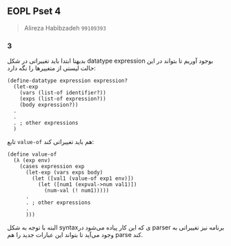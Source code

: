 ## EOPL Pset 4
> Alireza Habibzadeh `99109393`

### ‍3

بدیهتا ابتدا باید تغییراتی در شکل datatype expression بوجود آوریم تا بتواند در این حالت لیستی از متغییرها را نگه دارد:

```racket
(define-datatype expression expression?
  (let-exp
    (vars (list-of identifier?))
    (exps (list-of expression?))
    (body expression?))
  .
  . 
  . ; other expressions
  )
```

تابع `value-of` هم باید تغییراتی کند:

```racket
(define value-of
  (λ (exp env)
    (cases expression exp
      (let-exp (vars exps body)
        (let ([val1 (value-of exp1 env)])
          (let ([num1 (expval->num val1)])
            (num-val (! num1)))))
      .
      . ; other expressions
      .
      )))
```



البته با توجه به شکل syntaxی که این کار پیاده می‌شود در parser برنامه نیز تغییراتی به وجود می‌آید تا بتواند این عبارات جدید را هم parse کند.
